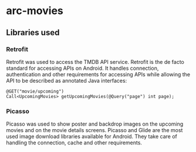 # arc-movies
## Libraries used
### Retrofit
Retrofit was used to access the TMDB API service. Retrofit is the de facto standard for accessing APIs on Android. It handles connection, authentication and other requirements for accessing APIs while allowing the API to be described as annotated Java interfaces:

    @GET("movie/upcoming")
    Call<UpcomingMovies> getUpcomingMovies(@Query("page") int page);

### Picasso
Picasso was used to show poster and backdrop images on the upcoming movies and on the movie details screens. Picasso and Glide are the most used image download libraries available for Android. They take care of handling the connection, cache and other requirements.
